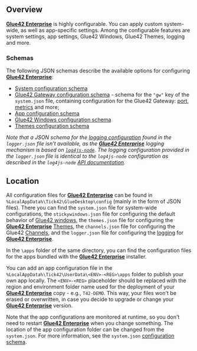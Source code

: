 ## Overview

[**Glue42 Enterprise**](https://glue42.com/enterprise/) is highly configurable. You can apply custom system-wide, as well as app-specific settings. Among the configurable features are system settings, app settings, Glue42 Windows, Glue42 Themes, logging and more.

### Schemas

The following JSON schemas describe the available options for configuring [**Glue42 Enterprise**](https://glue42.com/enterprise/):

- [System configuration schema](../../../assets/configuration/system.json)
- [Glue42 Gateway configuration schema](../../../assets/configuration/gw.json) - schema for the `"gw"` key of the `system.json` file, containing configuration for the Glue42 Gateway: [port](../system/index.html#dynamic_gateway_port), [metrics](../../../glue42-concepts/metrics/overview/index.html) and more;
- [App configuration schema](../../../assets/configuration/application.json)
- [Glue42 Windows configuration schema](../../../assets/configuration/stickywindows.json)
- [Themes configuration schema](../../../assets/configuration/themes.json)

*Note that a JSON schema for the [logging configuration](../system/index.html#logging) found in the `logger.json` file isn't available, as the [**Glue42 Enterprise**](https://glue42.com/enterprise/) logging mechanism is based on [`log4js-node`](https://github.com/log4js-node/log4js-node). The logging configuration provided in the `logger.json` file is identical to the `log4js-node` configuration as described in the `log4js-node` [API documentation](https://log4js-node.github.io/log4js-node/api.html).*

## Location

All configuration files for [**Glue42 Enterprise**](https://glue42.com/enterprise/) can be found in `%LocalAppData%\Tick42\GlueDesktop\config` (mainly in the form of JSON files). There you can find the `system.json` file for system-wide configurations, the `stickywindows.json` file for configuring the default behavior of [Glue42 windows](../../../glue42-concepts/windows/window-management/overview/index.html), the `themes.json` file for configuring the [**Glue42 Enterprise**](https://glue42.com/enterprise/) [Themes](../../../glue42-concepts/windows/themes/index.html), the `channels.json` file for configuring the Glue42 [Channels](../../../glue42-concepts/data-sharing-between-apps/channels/overview/index.html), and the `logger.json` file for configuring the [logging](../system/index.html#logging) for [**Glue42 Enterprise**](https://glue42.com/enterprise/).

In the `\apps` folder of the same directory, you can find the configuration files for the apps bundled with the [**Glue42 Enterprise**](https://glue42.com/enterprise/) installer.

You can add an app configuration file in the `%LocalAppData%\Tick42\UserData\<ENV>-<REG>\apps` folder to publish your own app locally. The `<ENV>-<REG>` placeholder should be replaced with the region and environment folder name used for the deployment of your [**Glue42 Enterprise**](https://glue42.com/enterprise/) copy - e.g., `T42-DEMO`. This way, your files won't be erased or overwritten, in case you decide to upgrade or change your [**Glue42 Enterprise**](https://glue42.com/enterprise/) version.

Note that the app configurations are monitored at runtime, so you don't need to restart [**Glue42 Enterprise**](https://glue42.com/enterprise/) when you change something. The location of the app configuration folder can be changed from the `system.json`. For more information, see the `system.json` [configuration schema](../../../assets/configuration/system.json).
